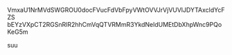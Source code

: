 VmxaU1NrMVdSWGROU0docFVucFdVbFpyVWtOVVJrVjVUVlJDYTAxcldYcFZS
bEYzVXpCT2RGSnRlR2hhCmVqQTVRMmR3YkdNeldUMEtDbXhpWnc9PQoKeG5m

suu
